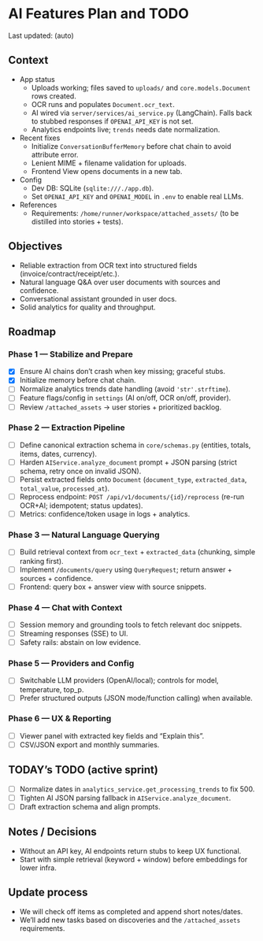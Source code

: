 # AI Features Plan and TODO

Last updated: (auto)

## Context
- App status
  - Uploads working; files saved to `uploads/` and `core.models.Document` rows created.
  - OCR runs and populates `Document.ocr_text`.
  - AI wired via `server/services/ai_service.py` (LangChain). Falls back to stubbed responses if `OPENAI_API_KEY` is not set.
  - Analytics endpoints live; `trends` needs date normalization.
- Recent fixes
  - Initialize `ConversationBufferMemory` before chat chain to avoid attribute error.
  - Lenient MIME + filename validation for uploads.
  - Frontend View opens documents in a new tab.
- Config
  - Dev DB: SQLite (`sqlite:///./app.db`).
  - Set `OPENAI_API_KEY` and `OPENAI_MODEL` in `.env` to enable real LLMs.
- References
  - Requirements: `/home/runner/workspace/attached_assets/` (to be distilled into stories + tests).

## Objectives
- Reliable extraction from OCR text into structured fields (invoice/contract/receipt/etc.).
- Natural language Q&A over user documents with sources and confidence.
- Conversational assistant grounded in user docs.
- Solid analytics for quality and throughput.

## Roadmap

### Phase 1 — Stabilize and Prepare
- [x] Ensure AI chains don’t crash when key missing; graceful stubs.
- [x] Initialize memory before chat chain.
- [ ] Normalize analytics trends date handling (avoid `'str'.strftime`).
- [ ] Feature flags/config in `settings` (AI on/off, OCR on/off, provider).
- [ ] Review `/attached_assets` → user stories + prioritized backlog.

### Phase 2 — Extraction Pipeline
- [ ] Define canonical extraction schema in `core/schemas.py` (entities, totals, items, dates, currency).
- [ ] Harden `AIService.analyze_document` prompt + JSON parsing (strict schema, retry once on invalid JSON).
- [ ] Persist extracted fields onto `Document` (`document_type`, `extracted_data`, `total_value`, `processed_at`).
- [ ] Reprocess endpoint: `POST /api/v1/documents/{id}/reprocess` (re-run OCR+AI; idempotent; status updates).
- [ ] Metrics: confidence/token usage in logs + analytics.

### Phase 3 — Natural Language Querying
- [ ] Build retrieval context from `ocr_text` + `extracted_data` (chunking, simple ranking first).
- [ ] Implement `/documents/query` using `QueryRequest`; return answer + sources + confidence.
- [ ] Frontend: query box + answer view with source snippets.

### Phase 4 — Chat with Context
- [ ] Session memory and grounding tools to fetch relevant doc snippets.
- [ ] Streaming responses (SSE) to UI.
- [ ] Safety rails: abstain on low evidence.

### Phase 5 — Providers and Config
- [ ] Switchable LLM providers (OpenAI/local); controls for model, temperature, top_p.
- [ ] Prefer structured outputs (JSON mode/function calling) when available.

### Phase 6 — UX & Reporting
- [ ] Viewer panel with extracted key fields and “Explain this”.
- [ ] CSV/JSON export and monthly summaries.

## TODAY’s TODO (active sprint)
- [ ] Normalize dates in `analytics_service.get_processing_trends` to fix 500.
- [ ] Tighten AI JSON parsing fallback in `AIService.analyze_document`.
- [ ] Draft extraction schema and align prompts.

## Notes / Decisions
- Without an API key, AI endpoints return stubs to keep UX functional.
- Start with simple retrieval (keyword + window) before embeddings for lower infra.

## Update process
- We will check off items as completed and append short notes/dates.
- We’ll add new tasks based on discoveries and the `/attached_assets` requirements.
